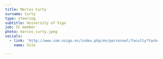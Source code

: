 ```yaml
---
title: Marcos Curty
surname: Curty
type: steering
subtitle: University of Vigo
job: SC member
photo: marcos_curty.jpeg
socials:
  - link: 'http://www.com.uvigo.es/index.php/en/personnel/faculty?task=info&id=8'
    name: Site

---
```

